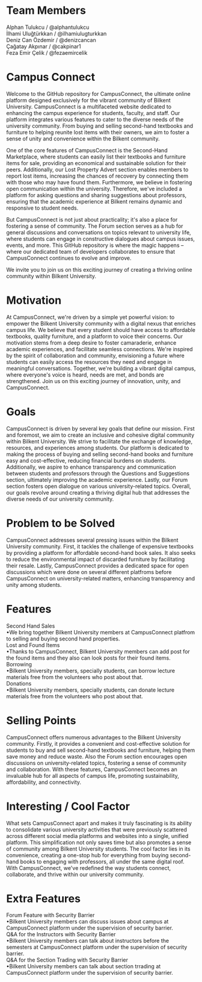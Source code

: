 # Team Members
Alphan Tulukcu / @alphantulukcu  
İlhami Uluğtürkkan / @ilhamiulugturkkan  
Deniz Can Özdemir / @denizcancan  
Çağatay Akpınar / @cakpinar1  
Feza Emir Çelik / @fezaemircelik  

# Campus Connect 
Welcome to the GitHub repository for CampusConnect, the ultimate online platform designed exclusively for the vibrant community of Bilkent University. CampusConnect is a multifaceted website dedicated to enhancing the campus experience for students, faculty, and staff. Our platform integrates various features to cater to the diverse needs of the university community. From buying and selling second-hand textbooks and furniture to helping reunite lost items with their owners, we aim to foster a sense of unity and convenience within the Bilkent community.

One of the core features of CampusConnect is the Second-Hand Marketplace, where students can easily list their textbooks and furniture items for sale, providing an economical and sustainable solution for their peers. Additionally, our Lost Property Advert section enables members to report lost items, increasing the chances of recovery by connecting them with those who may have found them. Furthermore, we believe in fostering open communication within the university. Therefore, we've included a platform for asking questions and sharing suggestions about professors, ensuring that the academic experience at Bilkent remains dynamic and responsive to student needs.

But CampusConnect is not just about practicality; it's also a place for fostering a sense of community. The Forum section serves as a hub for general discussions and conversations on topics relevant to university life, where students can engage in constructive dialogues about campus issues, events, and more. This GitHub repository is where the magic happens – where our dedicated team of developers collaborates to ensure that CampusConnect continues to evolve and improve.

We invite you to join us on this exciting journey of creating a thriving online community within Bilkent University. 

# Motivation
At CampusConnect, we're driven by a simple yet powerful vision: to empower the Bilkent University community with a digital nexus that enriches campus life. We believe that every student should have access to affordable textbooks, quality furniture, and a platform to voice their concerns. Our motivation stems from a deep desire to foster camaraderie, enhance academic experiences, and facilitate seamless connections. We're inspired by the spirit of collaboration and community, envisioning a future where students can easily access the resources they need and engage in meaningful conversations. Together, we're building a vibrant digital campus, where everyone's voice is heard, needs are met, and bonds are strengthened. Join us on this exciting journey of innovation, unity, and CampusConnect.

# Goals 
CampusConnect is driven by several key goals that define our mission. First and foremost, we aim to create an inclusive and cohesive digital community within Bilkent University. We strive to facilitate the exchange of knowledge, resources, and experiences among students. Our platform is dedicated to making the process of buying and selling second-hand books and furniture easy and cost-effective, reducing financial burdens on students. Additionally, we aspire to enhance transparency and communication between students and professors through the Questions and Suggestions section, ultimately improving the academic experience. Lastly, our Forum section fosters open dialogue on various university-related topics. Overall, our goals revolve around creating a thriving digital hub that addresses the diverse needs of our university community.

# Problem to be Solved
CampusConnect addresses several pressing issues within the Bilkent University community. First, it tackles the challenge of expensive textbooks by providing a platform for affordable second-hand book sales. It also seeks to reduce the environmental impact of discarded furniture by facilitating their resale. Lastly, CampusConnect provides a dedicated space for open discussions which were done on several different platfroms before CampusConnect on university-related matters, enhancing transparency and unity among students.

# Features
Second Hand Sales  
•We bring together Bilkent University members at CampusConnect platfrom to selling and buying second hand properties.  
Lost and Found Items    
•Thanks to CampusConnect, Bilkent University members can add post for the found items and they also can look posts for their found items.    
Borrowing   
•Bilkent University members, specially students, can borrow lecture materials free from the volunteers who post about that.   
Donations  
•Bilkent University members, specially students, can donate lecture materials free from the volunteers who post about that.   


# Selling Points
CampusConnect offers numerous advantages to the Bilkent University community. Firstly, it provides a convenient and cost-effective solution for students to buy and sell second-hand textbooks and furniture, helping them save money and reduce waste. Also the Forum section encourages open discussions on university-related topics, fostering a sense of community and collaboration. With these features, CampusConnect becomes an invaluable hub for all aspects of campus life, promoting sustainability, affordability, and connectivity.

# Interesting / Cool Factor
What sets CampusConnect apart and makes it truly fascinating is its ability to consolidate various university activities that were previously scattered across different social media platforms and websites into a single, unified platform. This simplification not only saves time but also promotes a sense of community among Bilkent University students. The cool factor lies in its convenience, creating a one-stop hub for everything from buying second-hand books to engaging with professors, all under the same digital roof. With CampusConnect, we've redefined the way students connect, collaborate, and thrive within our university community.

# Extra Features
Forum Feature with Security Barrier   
•Bilkent University members can discuss issues about campus at CampusConnect platform under the supervision of security barrier.   
Q&A for the Instructors with Security Barrier   
•Bilkent University members can talk about instructors before the semesters at CampusConnect platform under the supervision of security barrier.    
Q&A for the Section Trading with Security Barrier  
•Bilkent University members can talk about section trrading at CampusConnect platform under the supervision of security barrier.  
